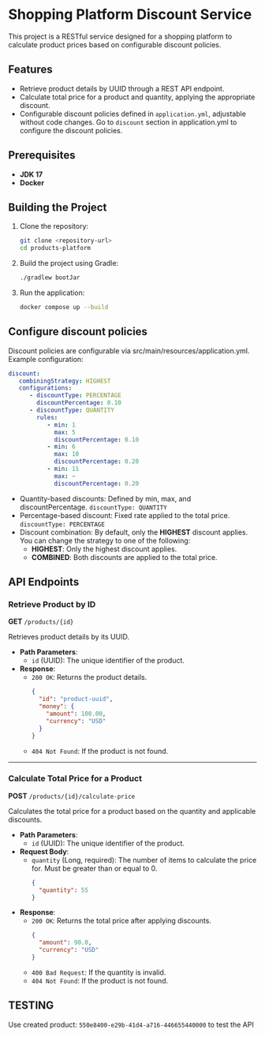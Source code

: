 # Shopping Platform Discount Service

This project is a RESTful service designed for a shopping platform to calculate product prices based on configurable discount policies. 

## Features
- Retrieve product details by UUID through a REST API endpoint.
- Calculate total price for a product and quantity, applying the appropriate discount.
- Configurable discount policies defined in `application.yml`, adjustable without code changes. Go to `discount` section in application.yml to configure the discount policies.

## Prerequisites
- **JDK 17**
- **Docker**


## Building the Project
1. Clone the repository:
   ```bash
   git clone <repository-url>
   cd products-platform
   
2. Build the project using Gradle:
   ```bash
   ./gradlew bootJar
   ```
   
3. Run the application:
   ```bash
   docker compose up --build
   ```
   
## Configure discount policies
Discount policies are configurable via src/main/resources/application.yml. Example configuration:

```yaml
discount:
   combiningStrategy: HIGHEST
   configurations:
      - discountType: PERCENTAGE
        discountPercentage: 0.10
      - discountType: QUANTITY
        rules:
           - min: 1
             max: 5
             discountPercentage: 0.10
           - min: 6
             max: 10
             discountPercentage: 0.20
           - min: 11
             max: ~
             discountPercentage: 0.20
```
- Quantity-based discounts: Defined by min, max, and discountPercentage. `discountType: QUANTITY`
- Percentage-based discount: Fixed rate applied to the total price. `discountType: PERCENTAGE`
- Discount combination: By default, only the **HIGHEST** discount applies. You can change the strategy to one of the following:
  - **HIGHEST**: Only the highest discount applies.
  - **COMBINED**: Both discounts are applied to the total price.

## API Endpoints
### Retrieve Product by ID
**GET** `/products/{id}`

Retrieves product details by its UUID.

- **Path Parameters**:
    - `id` (UUID): The unique identifier of the product.
- **Response**:
    - `200 OK`: Returns the product details.
      ```json
      {
        "id": "product-uuid",
        "money": {
          "amount": 100.00,
          "currency": "USD"
        }
      }
      ```
    - `404 Not Found`: If the product is not found.

---

### Calculate Total Price for a Product
**POST** `/products/{id}/calculate-price`

Calculates the total price for a product based on the quantity and applicable discounts.

- **Path Parameters**:
    - `id` (UUID): The unique identifier of the product.
- **Request Body**:
    - `quantity` (Long, required): The number of items to calculate the price for. Must be greater than or equal to 0.
      ```json
      {
        "quantity": 55
      }
      ```
- **Response**:
    - `200 OK`: Returns the total price after applying discounts.
      ```json
      {
        "amount": 90.0,
        "currency": "USD"
      }
      ```
    - `400 Bad Request`: If the quantity is invalid.
    - `404 Not Found`: If the product is not found.

## TESTING
Use created product: `550e8400-e29b-41d4-a716-446655440000` to test the API